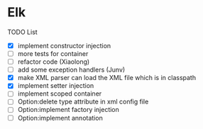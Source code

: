 Elk
===

TODO List
- [X] implement constructor injection
- [ ] more tests for container
- [ ] refactor code (Xiaolong)
- [ ] add some exception handlers (Junv)
- [X] make XML parser can load the XML file which is in classpath
- [X] implement setter injection
- [ ] implement scoped container
- [ ] Option:delete type attribute in xml config file
- [ ] Option:implement factory injection
- [ ] Option:implement annotation

